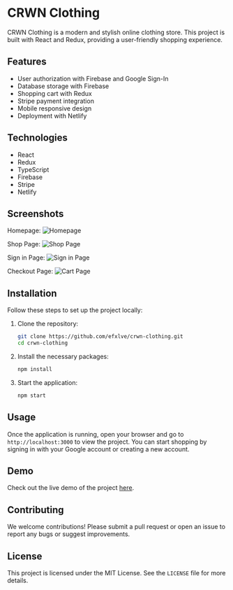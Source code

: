 # CRWN Clothing

CRWN Clothing is a modern and stylish online clothing store. This project is built with React and Redux, providing a user-friendly shopping experience.

## Features

- User authorization with Firebase and Google Sign-In
- Database storage with Firebase
- Shopping cart with Redux
- Stripe payment integration
- Mobile responsive design
- Deployment with Netlify

## Technologies
- React
- Redux
- TypeScript
- Firebase
- Stripe
- Netlify

## Screenshots

Homepage:
![Homepage](./screenshots/homepage.png)

Shop Page:
![Shop Page](screenshots/shop.png)

Sign in Page:
![Sign in Page](screenshots/auth.png)

Checkout Page:
![Cart Page](screenshots/checkout.png)

## Installation

Follow these steps to set up the project locally:

1. Clone the repository:
    ```bash
    git clone https://github.com/efxlve/crwn-clothing.git
    cd crwn-clothing
    ```

2. Install the necessary packages:
    ```bash
    npm install
    ```

3. Start the application:
    ```bash
    npm start
    ```

## Usage

Once the application is running, open your browser and go to `http://localhost:3000` to view the project. You can start shopping by signing in with your Google account or creating a new account.

## Demo

Check out the live demo of the project [here](https://main--verdant-brigadeiros-439541.netlify.app).

## Contributing

We welcome contributions! Please submit a pull request or open an issue to report any bugs or suggest improvements.

## License

This project is licensed under the MIT License. See the `LICENSE` file for more details.





